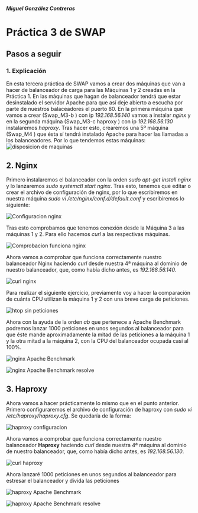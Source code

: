 ##### Miguel González Contreras

# Práctica 3 de SWAP

## Pasos a seguir

### 1. Explicación

En esta tercera práctica de SWAP vamos a crear dos máquinas que van a hacer de balanceador de carga para las Máquinas 1 y 2 creadas en la Práctica 1. En las máquinas que hagan de balanceador tendrá que estar desinstalado el servidor Apache para que así deje abierto a escucha por parte de nuestros balaceadores el puerto 80. En la primera máquina que vamos a crear (Swap_M3-b ) con ip *192.168.56.140* vamos a instalar *nginx* y en la segunda máquina (Swap_M3-c haproxy ) con ip *192.168.56.130* instalaremos *haproxy*. Tras hacer esto, crearemos una 5º máquina (Swap_M4 ) que ésta sí tendrá instalado Apache para hacer las llamadas a los balanceadores. Por lo que tendemos estas máquinas: 
 ![disposicion de maquinas](https://github.com/miguegonzalez/SWAP/blob/master/practica3/0.Disposicion_maquinas.png)

## 2. Nginx

Primero instalaremos el balanceador con la orden *sudo apt-get install nginx* y lo lanzaremos *sudo systemctl start nginx*. Tras esto, tenemos que editar o crear el archivo de configuración de nginx, por lo que escribiremos en nuestra máquina *sudo vi /etc/nginx/conf.d/default.conf* y escribiremos lo siguiente:

![Configuracion nginx](https://github.com/miguegonzalez/SWAP/blob/master/practica3/1.Configuracion_nginx.PNG)

Tras esto comprobamos que tenemos conexión desde la Máquina 3 a las máquinas 1 y 2. Para ello hacemos *curl* a las respectivas máquinas.

![Comprobacion funciona nginx](https://github.com/miguegonzalez/SWAP/blob/master/practica3/2.Comprobacion_funciona_nginx.PNG)  

Ahora vamos a comprobar que funciona correctamente nuestro balanceador Nginx haciendo *curl* desde nuestra 4ª máquina al dominio de nuestro balanceador, que, como había dicho antes, es *192.168.56.140*.

![curl nginx](https://github.com/miguegonzalez/SWAP/blob/master/practica3/3.curl_nginx.PNG)

Para realizar el siguiente ejercicio, previamente voy a hacer la comparación de cuánta CPU utilizan la máquina 1 y 2 con una breve carga de peticiones.

![htop sin peticiones](https://github.com/miguegonzalez/SWAP/blob/master/practica3/4.htop_sin_peticiones.png)

Ahora con la ayuda de la orden *ab* que pertenece a Apache Benchmark podremos lanzar 1000 peticiones en unos segundos al balanceador para que éste mande aproximadamente la mitad de las peticiones a la máquina 1 y la otra mitad a la máquina 2, con la CPU del balanceador  ocupada casi al 100%.

![nginx Apache Benchmark](https://github.com/miguegonzalez/SWAP/blob/master/practica3/5.nginx_ab.png)

![nginx Apache Benchmark resolve](https://github.com/miguegonzalez/SWAP/blob/master/practica3/6.nginx_ab_resolve.png)

## 3. Haproxy

Ahora vamos a hacer prácticamente lo mismo que en el punto anterior. Primero configuraremos el archivo de configuración de haproxy con *sudo vi /etc/haproxy/haproxy.cfg*. Se quedaría de la forma:

![haproxy configuracion](https://github.com/miguegonzalez/SWAP/blob/master/practica3/7.haproxy_configuracion.PNG)



Ahora vamos a comprobar que funciona correctamente nuestro balanceador **Haproxy** haciendo *curl* desde nuestra 4ª máquina al dominio de nuestro balanceador, que, como había dicho antes, es *192.168.56.130*.

![curl haproxy](https://github.com/miguegonzalez/SWAP/blob/master/practica3/7.haproxy_curl.png)

Ahora lanzaré 1000 peticiones en unos segundos al balanceador para estresar el balanceador y divida las peticiones

![haproxy Apache Benchmark](https://github.com/miguegonzalez/SWAP/blob/master/practica3/8.haproxy_ab.png)

![haproxy Apache Benchmark resolve](https://github.com/miguegonzalez/SWAP/blob/master/practica3/9.haproxy_ab_resolve.png)



